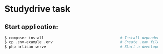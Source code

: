 # Studydrive task
## Start application:
```sh
$ composer install                                   # Install dependencies
$ cp .env-example .env                               # Create .env file from template
$ php artisan serve                                  # Start a development server at http://localhost:8000
``` 
